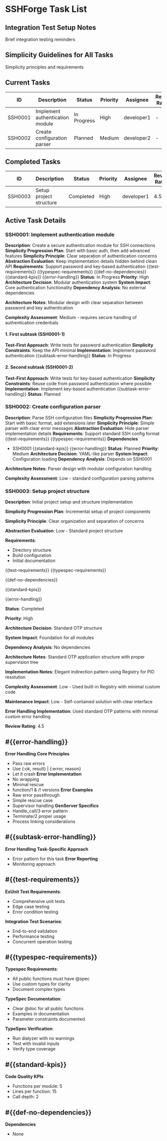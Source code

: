 # SSHForge Task List

## Integration Test Setup Notes

Brief integration testing reminders

## Simplicity Guidelines for All Tasks

Simplicity principles and requirements

## Current Tasks

| ID      | Description                     | Status      | Priority | Assignee   | Review Rating |
| ------- | ------------------------------- | ----------- | -------- | ---------- | ------------- |
| SSH0001 | Implement authentication module | In Progress | High     | developer1 | -             |
| SSH0002 | Create configuration parser     | Planned     | Medium   | developer2 | -             |

## Completed Tasks

| ID      | Description             | Status    | Priority | Assignee   | Review Rating |
| ------- | ----------------------- | --------- | -------- | ---------- | ------------- |
| SSH0003 | Setup project structure | Completed | High     | developer1 | 4.5           |

## Active Task Details

### SSH0001: Implement authentication module

**Description**: Create a secure authentication module for SSH connections
**Simplicity Progression Plan**: Start with basic auth, then add advanced features
**Simplicity Principle**: Clear separation of authentication concerns
**Abstraction Evaluation**: Keep implementation details hidden behind clean API
**Requirements**: Support password and key-based authentication
{{test-requirements}}
{{typespec-requirements}}
{{def-no-dependencies}}
{{standard-kpis}}
{{error-handling}}
**Status**: In Progress
**Priority**: High
**Architecture Decision**: Modular authentication system
**System Impact**: Core authentication functionality
**Dependency Analysis**: No external dependencies

**Architecture Notes**: Modular design with clear separation between password and key authentication

**Complexity Assessment**: Medium - requires secure handling of authentication credentials

#### 1. First subtask (SSH0001-1)

**Test-First Approach**: Write tests for password authentication
**Simplicity Constraints**: Keep the API minimal
**Implementation**: Implement password authentication
{{subtask-error-handling}}
**Status**: In Progress

#### 2. Second subtask (SSH0001-2)

**Test-First Approach**: Write tests for key-based authentication
**Simplicity Constraints**: Reuse code from password authentication where possible
**Implementation**: Implement key-based authentication
{{subtask-error-handling}}
**Status**: Planned

### SSH0002: Create configuration parser

**Description**: Parse SSH configuration files
**Simplicity Progression Plan**: Start with basic format, add extensions later
**Simplicity Principle**: Simple parser with clear error messages
**Abstraction Evaluation**: Hide parser implementation details
**Requirements**: Support standard SSH config format
{{test-requirements}}
{{typespec-requirements}}
**Dependencies**
- SSH0001
{{standard-kpis}}
{{error-handling}}
**Status**: Planned
**Priority**: Medium
**Architecture Decision**: YAML-like parser
**System Impact**: Configuration loading
**Dependency Analysis**: Depends on SSH0001

**Architecture Notes**: Parser design with modular configuration handling

**Complexity Assessment**: Low - standard configuration parsing patterns

### SSH0003: Setup project structure

**Description**: Initial project setup and structure implementation

**Simplicity Progression Plan**: Incremental setup of project components

**Simplicity Principle**: Clear organization and separation of concerns

**Abstraction Evaluation**: Low - Standard project structure

**Requirements**:
- Directory structure
- Build configuration
- Initial documentation

{{test-requirements}}
{{typespec-requirements}}

{{def-no-dependencies}}

{{standard-kpis}}

{{error-handling}}

**Status**: Completed

**Priority**: High

**Architecture Decision**: Standard OTP structure

**System Impact**: Foundation for all modules

**Dependency Analysis**: No dependencies

**Architecture Notes**: Standard OTP application structure with proper supervision tree

**Implementation Notes**: Elegant indirection pattern using Registry for PID resolution

**Complexity Assessment**: Low - Used built-in Registry with minimal custom code

**Maintenance Impact**: Low - Self-contained solution with clear interface

**Error Handling Implementation**: Used standard OTP patterns with minimal custom error handling

**Review Rating**: 4.5
<!-- CONTENT DEFINITIONS - DO NOT MODIFY SECTION HEADERS -->

## #{{error-handling}}
**Error Handling**
**Core Principles**
- Pass raw errors
- Use {:ok, result} | {:error, reason}
- Let it crash
**Error Implementation**
- No wrapping
- Minimal rescue
- function/1 & /! versions
**Error Examples**
- Raw error passthrough
- Simple rescue case
- Supervisor handling
**GenServer Specifics**
- Handle_call/3 error pattern
- Terminate/2 proper usage
- Process linking considerations

## #{{subtask-error-handling}}
**Error Handling**
**Task-Specific Approach**
- Error pattern for this task
**Error Reporting**
- Monitoring approach

## #{{test-requirements}}
**ExUnit Test Requirements**:
- Comprehensive unit tests
- Edge case testing
- Error condition testing

**Integration Test Scenarios**:
- End-to-end validation
- Performance testing
- Concurrent operation testing

## #{{typespec-requirements}}
**Typespec Requirements**:
- All public functions must have @spec
- Use custom types for clarity
- Document complex types

**TypeSpec Documentation**:
- Clear @doc for all public functions
- Examples in documentation
- Parameter constraints documented

**TypeSpec Verification**:
- Run dialyzer with no warnings
- Test with invalid inputs
- Verify type coverage

## #{{standard-kpis}}
**Code Quality KPIs**
- Functions per module: 5
- Lines per function: 15
- Call depth: 2

## #{{def-no-dependencies}}
**Dependencies**
- None
